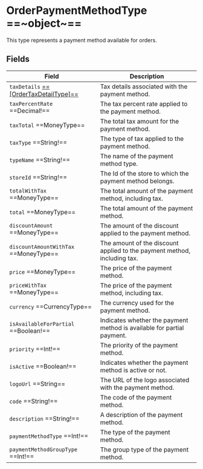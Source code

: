 # OrderPaymentMethodType ==~object~==

This type represents a payment method available for orders.

## Fields

| Field                                                                 | Description                                                               |
|-----------------------------------------------------------------------|---------------------------------------------------------------------------|
| `taxDetails` [ ==[OrderTaxDetailType]== ](order-tax-detail-type.md)   | Tax details associated with the payment method.                           |
| `taxPercentRate`  ==Decimal!==                                        | The tax percent rate applied to the payment method.                       |
| `taxTotal`  ==MoneyType==                                             | The total tax amount for the payment method.                              |
| `taxType`  ==String!==                                                | The type of tax applied to the payment method.                            |
| `typeName`  ==String!==                                               | The name of the payment method type.                                      |
| `storeId`  ==String!==                                                | The Id of the store to which the payment method belongs.                  |
| `totalWithTax`  ==MoneyType==                                         | The total amount of the payment method, including tax.                    |
| `total`  ==MoneyType==                                                | The total amount of the payment method.                                   |
| `discountAmount`  ==MoneyType==                                       | The amount of the discount applied to the payment method.                 |
| `discountAmountWithTax`  ==MoneyType==                                | The amount of the discount applied to the payment method, including tax.  |
| `price`  ==MoneyType==                                                | The price of the payment method.                                          |
| `priceWithTax`  ==MoneyType==                                         | The price of the payment method, including tax.                           |
| `currency`  ==CurrencyType==                                          | The currency used for the payment method.                                 |
| `isAvailableForPartial`  ==Boolean!==                                 | Indicates whether the payment method is available for partial payment.    |
| `priority`  ==Int!==                                                  | The priority of the payment method.                                       |
| `isActive`  ==Boolean!==                                              | Indicates whether the payment method is active or not.                    |
| `logoUrl`  ==String==                                                 | The URL of the logo associated with the payment method.                   |
| `code`  ==String!==                                                   | The code of the payment method.                                           |
| `description`  ==String!==                                            | A description of the payment method.                                      |
| `paymentMethodType`  ==Int!==                                         | The type of the payment method.                                           |
| `paymentMethodGroupType`  ==Int!==                                    | The group type of the payment method.                                     |